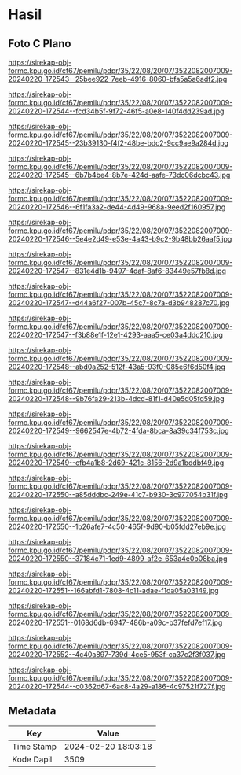 # Hasil

## Foto C Plano

https://sirekap-obj-formc.kpu.go.id/cf67/pemilu/pdpr/35/22/08/20/07/3522082007009-20240220-172543--25bee922-7eeb-4916-8060-bfa5a5a6adf2.jpg

https://sirekap-obj-formc.kpu.go.id/cf67/pemilu/pdpr/35/22/08/20/07/3522082007009-20240220-172544--fcd34b5f-9f72-46f5-a0e8-140f4dd239ad.jpg

https://sirekap-obj-formc.kpu.go.id/cf67/pemilu/pdpr/35/22/08/20/07/3522082007009-20240220-172545--23b39130-f4f2-48be-bdc2-9cc9ae9a284d.jpg

https://sirekap-obj-formc.kpu.go.id/cf67/pemilu/pdpr/35/22/08/20/07/3522082007009-20240220-172545--6b7b4be4-8b7e-424d-aafe-73dc06dcbc43.jpg

https://sirekap-obj-formc.kpu.go.id/cf67/pemilu/pdpr/35/22/08/20/07/3522082007009-20240220-172546--6f1fa3a2-de44-4d49-968a-9eed2f160957.jpg

https://sirekap-obj-formc.kpu.go.id/cf67/pemilu/pdpr/35/22/08/20/07/3522082007009-20240220-172546--5e4e2d49-e53e-4a43-b9c2-9b48bb26aaf5.jpg

https://sirekap-obj-formc.kpu.go.id/cf67/pemilu/pdpr/35/22/08/20/07/3522082007009-20240220-172547--831e4d1b-9497-4daf-8af6-83449e57fb8d.jpg

https://sirekap-obj-formc.kpu.go.id/cf67/pemilu/pdpr/35/22/08/20/07/3522082007009-20240220-172547--d44a6f27-007b-45c7-8c7a-d3b948287c70.jpg

https://sirekap-obj-formc.kpu.go.id/cf67/pemilu/pdpr/35/22/08/20/07/3522082007009-20240220-172547--f3b88e1f-12e1-4293-aaa5-ce03a4ddc210.jpg

https://sirekap-obj-formc.kpu.go.id/cf67/pemilu/pdpr/35/22/08/20/07/3522082007009-20240220-172548--abd0a252-512f-43a5-93f0-085e6f6d50f4.jpg

https://sirekap-obj-formc.kpu.go.id/cf67/pemilu/pdpr/35/22/08/20/07/3522082007009-20240220-172548--9b76fa29-213b-4dcd-81f1-d40e5d05fd59.jpg

https://sirekap-obj-formc.kpu.go.id/cf67/pemilu/pdpr/35/22/08/20/07/3522082007009-20240220-172549--9662547e-4b72-4fda-8bca-8a39c34f753c.jpg

https://sirekap-obj-formc.kpu.go.id/cf67/pemilu/pdpr/35/22/08/20/07/3522082007009-20240220-172549--cfb4a1b8-2d69-421c-8156-2d9a1bddbf49.jpg

https://sirekap-obj-formc.kpu.go.id/cf67/pemilu/pdpr/35/22/08/20/07/3522082007009-20240220-172550--a85dddbc-249e-41c7-b930-3c977054b31f.jpg

https://sirekap-obj-formc.kpu.go.id/cf67/pemilu/pdpr/35/22/08/20/07/3522082007009-20240220-172550--1b26afe7-4c50-465f-9d90-b05fdd27eb9e.jpg

https://sirekap-obj-formc.kpu.go.id/cf67/pemilu/pdpr/35/22/08/20/07/3522082007009-20240220-172550--37184c71-1ed9-4899-af2e-653a4e0b08ba.jpg

https://sirekap-obj-formc.kpu.go.id/cf67/pemilu/pdpr/35/22/08/20/07/3522082007009-20240220-172551--166abfd1-7808-4c11-adae-f1da05a03149.jpg

https://sirekap-obj-formc.kpu.go.id/cf67/pemilu/pdpr/35/22/08/20/07/3522082007009-20240220-172551--0168d6db-6947-486b-a09c-b37fefd7ef17.jpg

https://sirekap-obj-formc.kpu.go.id/cf67/pemilu/pdpr/35/22/08/20/07/3522082007009-20240220-172552--4c40a897-739d-4ce5-953f-ca37c2f3f037.jpg

https://sirekap-obj-formc.kpu.go.id/cf67/pemilu/pdpr/35/22/08/20/07/3522082007009-20240220-172544--c0362d67-6ac8-4a29-a186-4c97521f727f.jpg


## Metadata

| Key        | Value               |
| ---------- | ------------------- |
| Time Stamp | 2024-02-20 18:03:18 |
| Kode Dapil | 3509                |



